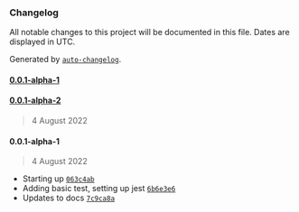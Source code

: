 ### Changelog

All notable changes to this project will be documented in this file. Dates are displayed in UTC.

Generated by [`auto-changelog`](https://github.com/CookPete/auto-changelog).

#### [0.0.1-alpha-1](https://github.com/nosachamos/fast-data-engine/compare/0.0.1-alpha-2...0.0.1-alpha-1)

#### [0.0.1-alpha-2](https://github.com/nosachamos/fast-data-engine/compare/0.0.1-alpha-1...0.0.1-alpha-2)

> 4 August 2022

#### 0.0.1-alpha-1

> 4 August 2022

- Starting up [`063c4ab`](https://github.com/nosachamos/fast-data-engine/commit/063c4ab1b0d7d115c978150b586d49b24ebcefdf)
- Adding basic test, setting up jest [`6b6e3e6`](https://github.com/nosachamos/fast-data-engine/commit/6b6e3e67e856b536464fc1155556d188a852b15a)
- Updates to docs [`7c9ca8a`](https://github.com/nosachamos/fast-data-engine/commit/7c9ca8adb9494a710d43c8c776163d7f8daf3786)
